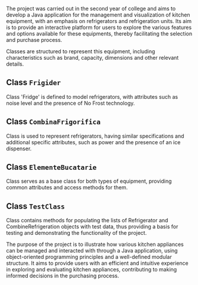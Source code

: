   The project was carried out in the second year of college and aims to develop a Java application for the management and visualization of kitchen equipment, with an emphasis on refrigerators and refrigeration units. Its aim is to provide an interactive platform for users to explore the various features and options available for these equipments, thereby facilitating the selection and purchase process.

Classes are structured to represent this equipment, including characteristics such as brand, capacity, dimensions and other relevant details.

## Class `Frigider` 
Class 'Fridge' is defined to model refrigerators, with attributes such as noise level and the presence of No Frost technology.

## Class `CombinaFrigorifica` 
Class is used to represent refrigerators, having similar specifications and additional specific attributes, such as power and the presence of an ice dispenser.

## Class `ElementeBucatarie` 
  Class serves as a base class for both types of equipment, providing common attributes and access methods for them.


  ## Class `TestClass` 
  Class contains methods for populating the lists of Refrigerator and CombineRefrigeration objects with test data, thus providing a basis for testing and demonstrating the functionality of the project.

The purpose of the project is to illustrate how various kitchen appliances can be managed and interacted with through a Java application, using object-oriented programming principles and a well-defined modular structure. It aims to provide users with an efficient and intuitive experience in exploring and evaluating kitchen appliances, contributing to making informed decisions in the purchasing process.
